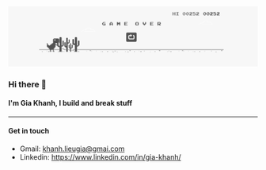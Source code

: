 !['t-rex-runner'](./assets/images/t-rex-runner.png)
### Hi there 👋
#### I'm Gia Khanh, I build and break stuff
---
#### Get in touch
- Gmail: khanh.lieugia@gmai.com
- Linkedin: https://www.linkedin.com/in/gia-khanh/